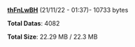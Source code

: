 [**thFnLwBH**](/data/thFnLwBH.txt) (21/11/22 - 01:37)- 10733 bytes

**Total Datas**: 4082

**Total Size**: 22.29 MB / 22.3 MB